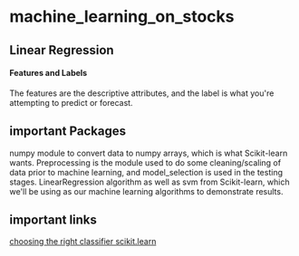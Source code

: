 # machine_learning_on_stocks

## Linear Regression

#### Features and Labels

The features are the descriptive attributes, and the label is what you're attempting to predict or forecast.

## important Packages

numpy module to convert data to numpy arrays, which is what Scikit-learn wants.
Preprocessing is the module used to do some cleaning/scaling of data prior to machine learning, and model_selection is used in the testing stages.
LinearRegression algorithm as well as svm from Scikit-learn, which we'll be using as our machine learning algorithms to demonstrate results.

## important links
[choosing the right classifier scikit.learn](https://scikit-learn.org/stable/tutorial/machine_learning_map/)




